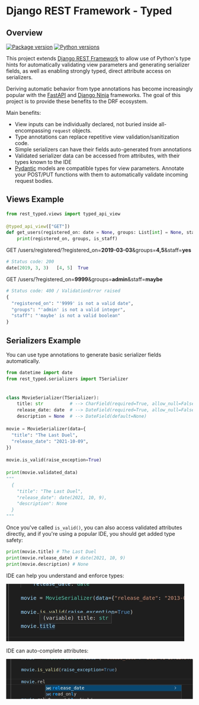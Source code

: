 # Django REST Framework - Typed

## Overview

[![Package version](https://badge.fury.io/py/drf-typed.svg)](https://pypi.python.org/pypi/drf-typed)
[![Python versions](https://img.shields.io/pypi/status/drf-typed.svg)](https://img.shields.io/pypi/status/drf-typed.svg/)

This project extends [Django REST Framework](https://www.django-rest-framework.org/) to allow use of Python's type hints for automatically validating view parameters and generating serializer fields, as well as enabling strongly typed, direct attribute access on serializers.

Deriving automatic behavior from type annotations has become increasingly popular with the [FastAPI](https://fastapi.tiangolo.com/) and [Django Ninja](https://django-ninja.rest-framework.com/) frameworks. The goal of this project is to provide these benefits to the DRF ecosystem.

Main benefits:

- View inputs can be individually declared, not buried inside all-encompassing `request` objects.
- Type annotations can replace repetitive view validation/sanitization code.
- Simple serializers can have their fields auto-generated from annotations
- Validated serializer data can be accessed from attributes, with their types known to the IDE
- [Pydantic](https://pydantic-docs.helpmanual.io/) models are compatible types for view parameters. Annotate your POST/PUT functions with them to automatically validate incoming request bodies.

## Views Example

```python
from rest_typed.views import typed_api_view

@typed_api_view(["GET"])
def get_users(registered_on: date = None, groups: List[int] = None, staff: bool = None):
    print(registered_on, groups, is_staff)
```

GET /users/registered/?registered_on=**2019-03-03**&groups=**4,5**&staff=**yes**<br>

```python
# Status code: 200
date(2019, 3, 3)   [4, 5]  True
```

GET /users/?registered_on=**9999**&groups=**admin**&staff=**maybe**<br>

```python
# Status code: 400 / ValidationError raised
{
  "registered_on": "'9999' is not a valid date",
  "groups": "'admin' is not a valid integer",
  "staff": "'maybe' is not a valid boolean"
}
```

## Serializers Example

You can use type annotations to generate basic serializer fields automatically.

```python
from datetime import date
from rest_typed.serializers import TSerializer


class MovieSerializer(TSerializer):
    title: str          # --> CharField(required=True, allow_null=False)
    release_date: date  # --> DateField(required=True, allow_null=False)
    description = None  # --> DateField(default=None)

movie = MovieSerializer(data={
  "title": "The Last Duel",
  "release_date": "2021-10-09",
})

movie.is_valid(raise_exception=True)

print(movie.validated_data)
"""
  {
    "title": "The Last Duel",
    "release_date": date(2021, 10, 9),
    "description": None
  }
"""
```

Once you've called `is_valid()`, you can also access validated attributes directly, and if you're using a popular IDE, you should get added type safety:

```python
print(movie.title) # The Last Duel
print(movie.release_date) # date(2021, 10, 9)
print(movie.description) # None
```

IDE can help you understand and enforce types:

![Type Annotation](images/attribute-str-type-hint.jpg)

IDE can auto-complete attributes:

![Type Annotation](images/attribute-date-auto-complete.jpg)
